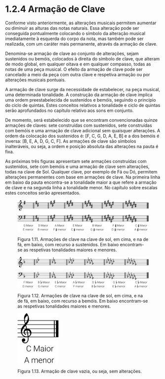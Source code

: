 # 1.2.4 Armação de Clave

Conforme visto anteriormente, as alterações musicais permitem aumentar ou diminuir as alturas das notas naturais. Essa alteração pode ser conseguida pontualmente colocando o símbolo da alteração musical imediatamente à esquerda do corpo da nota, mas também pode ser realizada, com um caráter mais permanente, através da armação de clave.

Denomina-se armação de clave ao conjunto de alterações, sejam sustenidos ou bemóis, colocados à direita do símbolo de clave, que alteram de modo global, em qualquer oitava e em qualquer compasso, todas as notas de uma peça musical. O efeito da armação de clave pode ser cancelado a meio da peça com outra clave e respetiva armação ou por alterações musicais pontuais.

A armação de clave surge da necessidade de estabelecer, na peça musical, uma determinada tonalidade. A construção da armação de clave implica uma ordem preestabelecida de sustenidos e bemóis, seguindo o princípio do ciclo de quintas. Estes conceitos relativos a tonalidade e ciclo de quintas serão aprofundados no capítulo relativo aos sons em conjunto.

De momento, será estabelecido que se encontram convencionadas quinze armações de claves: sete construídas com sustenidos, sete construídas com bemóis e uma armação de clave adicional sem quaisquer alterações. A ordem da colocação dos sustenidos é: \[F, C, G, D, A, E, B] e a dos bemóis é inversa: \[B, E, A, D, G, C, F]. As armações de clave são símbolos inalteráveis, ou seja, a ordem e posição absoluta das alterações na pauta é fixa.

As próximas três figuras apresentam sete armações construídas com sustenidos, sete com bemóis e uma armação de clave sem alterações, todas na clave de Sol. Qualquer clave, por exemplo de Fá ou Dó, permitem alterações permanentes com base em armações de clave. Na primeira linha em baixo da pauta encontra-se a tonalidade maior a que refere a armação de clave e na segunda linha a tonalidade menor. No capítulo sobre escalas estes conceitos serão apresentados.

<figure><img src="../../.gitbook/assets/key_signatures_sharps.svg" alt=""><figcaption><p>Figura 1.11. Armações de clave na clave de sol, em cima, e na de fá, em baixo, com recurso a sustenidos. Em baixo encontram-se as respetivas tonalidades maiores e menores.</p></figcaption></figure>



<figure><img src="../../.gitbook/assets/key_signatures_flats.svg" alt=""><figcaption><p>Figura 1.12. Armações de clave na clave de sol, em cima, e na de fá, em baixo, com recurso a bemóis. Em baixo encontram-se as respetivas tonalidades maiores e menores.</p></figcaption></figure>



<figure><img src="../../.gitbook/assets/key_signatures_empty.svg" alt=""><figcaption><p>Figura 1.13. Armação de clave vazia, ou seja, sem alterações.</p></figcaption></figure>
